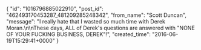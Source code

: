  {
   "id": "1016796885022910",
   "post_id": "462493170453287_481209285248342",
   "from_name": "Scott Duncan",
   "message": "I really hate that I wasted so much time with Derek Moran.\n\nThese days, ALL of Derek's questions are answered with \"NONE OF YOUR FUCKING BUSINESS, DEREK\"!",
   "created_time": "2016-06-19T15:29:41+0000"
 }
